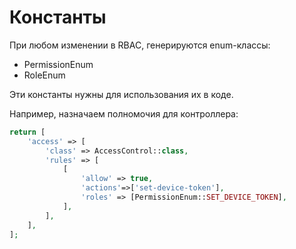 Константы
===

При любом изменении в RBAC, генерируются enum-классы:

* PermissionEnum
* RoleEnum

Эти константы нужны для использования их в коде.

Например, назначаем полномочия для контроллера:

```php
return [
	'access' => [
		'class' => AccessControl::class,
		'rules' => [
			[
				'allow' => true,
				'actions'=>['set-device-token'],
				'roles' => [PermissionEnum::SET_DEVICE_TOKEN],
			],
		],
	],
];
```
